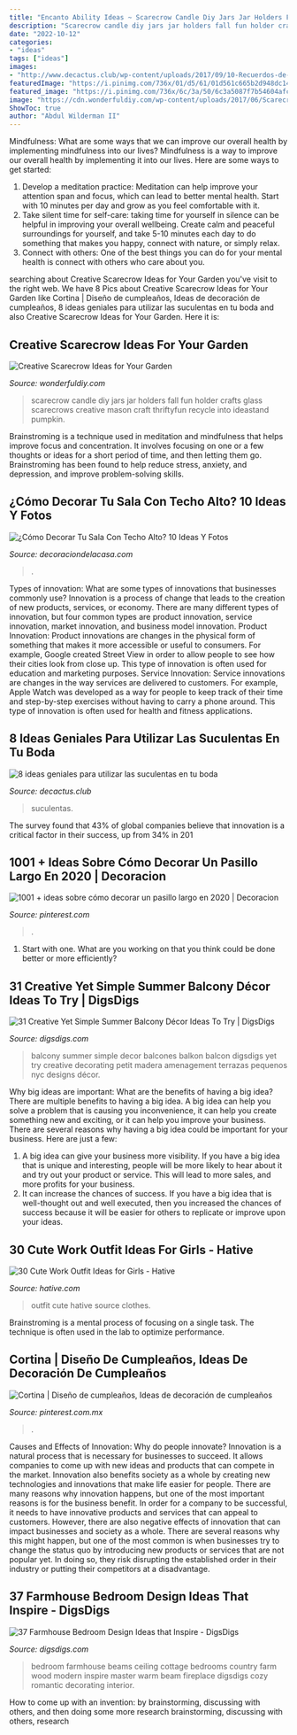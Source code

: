 ```yaml
---
title: "Encanto Ability Ideas ~ Scarecrow Candle Diy Jars Jar Holders Fall Fun Holder Crafts Glass Scarecrows Creative Mason Craft Thriftyfun Recycle Into Ideastand Pumpkin"
description: "Scarecrow candle diy jars jar holders fall fun holder crafts glass scarecrows creative mason craft thriftyfun recycle into ideastand pumpkin"
date: "2022-10-12"
categories:
- "ideas"
tags: ["ideas"]
images:
- "http://www.decactus.club/wp-content/uploads/2017/09/10-Recuerdos-de-suculentas-para-tu-boda-min-683x1024.jpg"
featuredImage: "https://i.pinimg.com/736x/01/d5/61/01d561c665b2d948dc14f10e44734d06.jpg"
featured_image: "https://i.pinimg.com/736x/6c/3a/50/6c3a5087f7b54604afc8453f1877a604.jpg"
image: "https://cdn.wonderfuldiy.com/wp-content/uploads/2017/06/Scarecrow-candle-jars.jpg"
ShowToc: true
author: "Abdul Wilderman II"
---
```



Mindfulness: What are some ways that we can improve our overall health by implementing mindfulness into our lives?
Mindfulness is a way to improve our overall health by implementing it into our lives. Here are some ways to get started: 
1. Develop a meditation practice: Meditation can help improve your attention span and focus, which can lead to better mental health. Start with 10 minutes per day and grow as you feel comfortable with it. 
2. Take silent time for self-care: taking time for yourself in silence can be helpful in improving your overall wellbeing. Create calm and peaceful surroundings for yourself, and take 5-10 minutes each day to do something that makes you happy, connect with nature, or simply relax. 
3. Connect with others: One of the best things you can do for your mental health is connect with others who care about you.

	

		
searching about Creative Scarecrow Ideas for Your Garden you've visit to the right web. We have 8 Pics about Creative Scarecrow Ideas for Your Garden like Cortina | Diseño de cumpleaños, Ideas de decoración de cumpleaños, 8 ideas geniales para utilizar las suculentas en tu boda and also Creative Scarecrow Ideas for Your Garden. Here it is:
		
    
## Creative Scarecrow Ideas For Your Garden

<img loading=lazy src="https://cdn.wonderfuldiy.com/wp-content/uploads/2017/06/Scarecrow-candle-jars.jpg" onerror="this.onerror=null;this.src='https://tse3.mm.bing.net/th?id=OIP.GKr2jMJxKHZBjSb8-25UtwHaJ6&amp;pid=15.1';" alt="Creative Scarecrow Ideas for Your Garden">

_Source: wonderfuldiy.com_

>scarecrow candle diy jars jar holders fall fun holder crafts glass scarecrows creative mason craft thriftyfun recycle into ideastand pumpkin. 

	

Brainstroming is a technique used in meditation and mindfulness that helps improve focus and concentration. It involves focusing on one or a few thoughts or ideas for a short period of time, and then letting them go. Brainstroming has been found to help reduce stress, anxiety, and depression, and improve problem-solving skills.

    
## ¿Cómo Decorar Tu Sala Con Techo Alto? 10 Ideas Y Fotos

<img loading=lazy src="https://i0.wp.com/decoraciondelacasa.com/wp-content/uploads/2016/10/decorar-sala-techo-alto-4.jpg" onerror="this.onerror=null;this.src='https://tse2.mm.bing.net/th?id=OIP.G0iYLQoJgS-fCjZmIhb6_gHaLM&amp;pid=15.1';" alt="¿Cómo Decorar Tu Sala Con Techo Alto? 10 Ideas Y Fotos">

_Source: decoraciondelacasa.com_

>. 

	

Types of innovation: What are some types of innovations that businesses commonly use?
Innovation is a process of change that leads to the creation of new products, services, or economy. There are many different types of innovation, but four common types are product innovation, service innovation, market innovation, and business model innovation. 
Product Innovation: Product innovations are changes in the physical form of something that makes it more accessible or useful to consumers. For example, Google created Street View in order to allow people to see how their cities look from close up. This type of innovation is often used for education and marketing purposes. Service Innovation: Service innovations are changes in the way services are delivered to customers. For example, Apple Watch was developed as a way for people to keep track of their time and step-by-step exercises without having to carry a phone around. This type of innovation is often used for health and fitness applications.

    
## 8 Ideas Geniales Para Utilizar Las Suculentas En Tu Boda

<img loading=lazy src="http://www.decactus.club/wp-content/uploads/2017/09/10-Recuerdos-de-suculentas-para-tu-boda-min-683x1024.jpg" onerror="this.onerror=null;this.src='https://tse2.mm.bing.net/th?id=OIP.Tlm---97xZNfzZbKxU_s0AHaLG&amp;pid=15.1';" alt="8 ideas geniales para utilizar las suculentas en tu boda">

_Source: decactus.club_

>suculentas. 

	

The survey found that 43% of global companies believe that innovation is a critical factor in their success, up from 34% in 201
    
## 1001 + Ideas Sobre Cómo Decorar Un Pasillo Largo En 2020 | Decoracion

<img loading=lazy src="https://i.pinimg.com/736x/01/d5/61/01d561c665b2d948dc14f10e44734d06.jpg" onerror="this.onerror=null;this.src='https://tse1.mm.bing.net/th?id=OIP.3ezUNFpECYcL8_MSwLo-8QHaL5&amp;pid=15.1';" alt="1001 + ideas sobre cómo decorar un pasillo largo en 2020 | Decoracion">

_Source: pinterest.com_

>. 

	

1. Start with one. What are you working on that you think could be done better or more efficiently?

    
## 31 Creative Yet Simple Summer Balcony Décor Ideas To Try | DigsDigs

<img loading=lazy src="http://www.digsdigs.com/photos/creative-yet-simple-summer-balcony-ideas-to-try-23.jpg" onerror="this.onerror=null;this.src='https://tse1.mm.bing.net/th?id=OIP.pmTc04tRpW3sD6pzcbTq8gHaLI&amp;pid=15.1';" alt="31 Creative Yet Simple Summer Balcony Décor Ideas To Try | DigsDigs">

_Source: digsdigs.com_

>balcony summer simple decor balcones balkon balcon digsdigs yet try creative decorating petit madera amenagement terrazas pequenos nyc designs décor. 

	

Why big ideas are important: What are the benefits of having a big idea?
There are multiple benefits to having a big idea. A big idea can help you solve a problem that is causing you inconvenience, it can help you create something new and exciting, or it can help you improve your business. There are several reasons why having a big idea could be important for your business. Here are just a few: 
1) A big idea can give your business more visibility. If you have a big idea that is unique and interesting, people will be more likely to hear about it and try out your product or service. This will lead to more sales, and more profits for your business. 
2) It can increase the chances of success. If you have a big idea that is well-thought out and well executed, then you increased the chances of success because it will be easier for others to replicate or improve upon your ideas.

    
## 30 Cute Work Outfit Ideas For Girls - Hative

<img loading=lazy src="https://hative.com/wp-content/uploads/2015/02/work-outfit-ideas/12-cute-work-outfit-ideas-for-girls.jpg" onerror="this.onerror=null;this.src='https://tse3.mm.bing.net/th?id=OIP.i4hhF_9yc3z9SEtZLWgnlAHaLh&amp;pid=15.1';" alt="30 Cute Work Outfit Ideas for Girls - Hative">

_Source: hative.com_

>outfit cute hative source clothes. 

	

Brainstroming is a mental process of focusing on a single task. The technique is often used in the lab to optimize performance.

    
## Cortina | Diseño De Cumpleaños, Ideas De Decoración De Cumpleaños

<img loading=lazy src="https://i.pinimg.com/736x/6c/3a/50/6c3a5087f7b54604afc8453f1877a604.jpg" onerror="this.onerror=null;this.src='https://tse3.mm.bing.net/th?id=OIP.RJdwfC1i3NZZPYAvZskT6QHaJ3&amp;pid=15.1';" alt="Cortina | Diseño de cumpleaños, Ideas de decoración de cumpleaños">

_Source: pinterest.com.mx_

>. 

	

Causes and Effects of Innovation: Why do people innovate?
Innovation is a natural process that is necessary for businesses to succeed. It allows companies to come up with new ideas and products that can compete in the market. Innovation also benefits society as a whole by creating new technologies and innovations that make life easier for people. There are many reasons why innovation happens, but one of the most important reasons is for the business benefit. In order for a company to be successful, it needs to have innovative products and services that can appeal to customers. However, there are also negative effects of innovation that can impact businesses and society as a whole. There are several reasons why this might happen, but one of the most common is when businesses try to change the status quo by introducing new products or services that are not popular yet. In doing so, they risk disrupting the established order in their industry or putting their competitors at a disadvantage.

    
## 37 Farmhouse Bedroom Design Ideas That Inspire - DigsDigs

<img loading=lazy src="http://www.digsdigs.com/photos/farmhouse-bedroom-design-ideas-that-inspire-31.jpg" onerror="this.onerror=null;this.src='https://tse3.mm.bing.net/th?id=OIP.2XvDGyymkOkaJFU8d8dp9QHaKt&amp;pid=15.1';" alt="37 Farmhouse Bedroom Design Ideas that Inspire - DigsDigs">

_Source: digsdigs.com_

>bedroom farmhouse beams ceiling cottage bedrooms country farm wood modern inspire master warm beam fireplace digsdigs cozy romantic decorating interior. 

	

How to come up with an invention: by brainstorming, discussing with others, and then doing some more research
brainstorming, discussing with others, research

